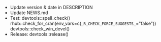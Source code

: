 - Update version & date in DESCRIPTION
- Update NEWS.md
- Test:
    devtools::spell_check()
    rhub::check_for_cran(env_vars=c(`_R_CHECK_FORCE_SUGGESTS_`="false"))
    devtools::check_win_devel()
- Release:
    devtools::release()
